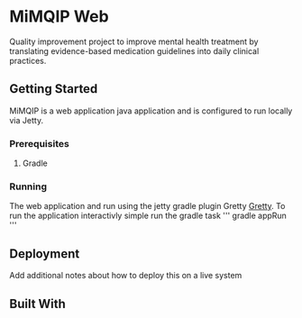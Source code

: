 # MiMQIP Web
Quality improvement project to improve mental health treatment by translating evidence-based medication guidelines into daily clinical practices.

## Getting Started

MiMQIP is a web application java application and is configured to run locally via Jetty.

### Prerequisites

1. Gradle

### Running

The web application and run using the jetty gradle plugin Gretty [Gretty](https://github.com/akhikhl/gretty).
To run the application interactivly simple run the gradle task
'''
gradle appRun
'''

## Deployment

Add additional notes about how to deploy this on a live system

## Built With
